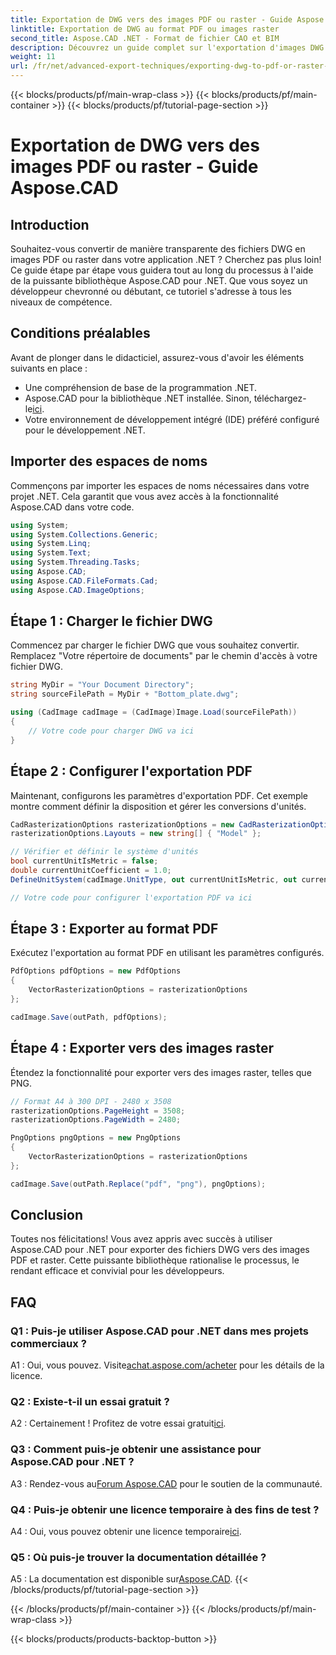 ```yaml
---
title: Exportation de DWG vers des images PDF ou raster - Guide Aspose.CAD
linktitle: Exportation de DWG au format PDF ou images raster
second_title: Aspose.CAD .NET - Format de fichier CAO et BIM
description: Découvrez un guide complet sur l'exportation d'images DWG au format PDF ou raster à l'aide d'Aspose.CAD pour .NET. Apprenez les étapes, les prérequis et familiarisez-vous avec cette puissante bibliothèque.
weight: 11
url: /fr/net/advanced-export-techniques/exporting-dwg-to-pdf-or-raster-images/
---
```


{{< blocks/products/pf/main-wrap-class >}}
{{< blocks/products/pf/main-container >}}
{{< blocks/products/pf/tutorial-page-section >}}

# Exportation de DWG vers des images PDF ou raster - Guide Aspose.CAD

## Introduction

Souhaitez-vous convertir de manière transparente des fichiers DWG en images PDF ou raster dans votre application .NET ? Cherchez pas plus loin! Ce guide étape par étape vous guidera tout au long du processus à l'aide de la puissante bibliothèque Aspose.CAD pour .NET. Que vous soyez un développeur chevronné ou débutant, ce tutoriel s'adresse à tous les niveaux de compétence.

## Conditions préalables

Avant de plonger dans le didacticiel, assurez-vous d'avoir les éléments suivants en place :

- Une compréhension de base de la programmation .NET.
-  Aspose.CAD pour la bibliothèque .NET installée. Sinon, téléchargez-le[ici](https://releases.aspose.com/cad/net/).
- Votre environnement de développement intégré (IDE) préféré configuré pour le développement .NET.

## Importer des espaces de noms

Commençons par importer les espaces de noms nécessaires dans votre projet .NET. Cela garantit que vous avez accès à la fonctionnalité Aspose.CAD dans votre code.

```csharp
using System;
using System.Collections.Generic;
using System.Linq;
using System.Text;
using System.Threading.Tasks;
using Aspose.CAD;
using Aspose.CAD.FileFormats.Cad;
using Aspose.CAD.ImageOptions;
```

## Étape 1 : Charger le fichier DWG

Commencez par charger le fichier DWG que vous souhaitez convertir. Remplacez "Votre répertoire de documents" par le chemin d'accès à votre fichier DWG.

```csharp
string MyDir = "Your Document Directory";
string sourceFilePath = MyDir + "Bottom_plate.dwg";

using (CadImage cadImage = (CadImage)Image.Load(sourceFilePath))
{
    // Votre code pour charger DWG va ici
}
```

## Étape 2 : Configurer l'exportation PDF

Maintenant, configurons les paramètres d'exportation PDF. Cet exemple montre comment définir la disposition et gérer les conversions d'unités.

```csharp
CadRasterizationOptions rasterizationOptions = new CadRasterizationOptions();
rasterizationOptions.Layouts = new string[] { "Model" };

// Vérifier et définir le système d'unités
bool currentUnitIsMetric = false;
double currentUnitCoefficient = 1.0;
DefineUnitSystem(cadImage.UnitType, out currentUnitIsMetric, out currentUnitCoefficient);

// Votre code pour configurer l'exportation PDF va ici
```

## Étape 3 : Exporter au format PDF

Exécutez l'exportation au format PDF en utilisant les paramètres configurés.

```csharp
PdfOptions pdfOptions = new PdfOptions
{
    VectorRasterizationOptions = rasterizationOptions
};

cadImage.Save(outPath, pdfOptions);
```

## Étape 4 : Exporter vers des images raster

Étendez la fonctionnalité pour exporter vers des images raster, telles que PNG.

```csharp
// Format A4 à 300 DPI - 2480 x 3508
rasterizationOptions.PageHeight = 3508;
rasterizationOptions.PageWidth = 2480;

PngOptions pngOptions = new PngOptions
{
    VectorRasterizationOptions = rasterizationOptions
};

cadImage.Save(outPath.Replace("pdf", "png"), pngOptions);
```

## Conclusion

Toutes nos félicitations! Vous avez appris avec succès à utiliser Aspose.CAD pour .NET pour exporter des fichiers DWG vers des images PDF et raster. Cette puissante bibliothèque rationalise le processus, le rendant efficace et convivial pour les développeurs.

## FAQ

### Q1 : Puis-je utiliser Aspose.CAD pour .NET dans mes projets commerciaux ?

 A1 : Oui, vous pouvez. Visite[achat.aspose.com/acheter](https://purchase.aspose.com/buy) pour les détails de la licence.

### Q2 : Existe-t-il un essai gratuit ?

 A2 : Certainement ! Profitez de votre essai gratuit[ici](https://releases.aspose.com/).

### Q3 : Comment puis-je obtenir une assistance pour Aspose.CAD pour .NET ?

 A3 : Rendez-vous au[Forum Aspose.CAD](https://forum.aspose.com/c/cad/19) pour le soutien de la communauté.

### Q4 : Puis-je obtenir une licence temporaire à des fins de test ?

 A4 : Oui, vous pouvez obtenir une licence temporaire[ici](https://purchase.aspose.com/temporary-license/).

### Q5 : Où puis-je trouver la documentation détaillée ?

 A5 : La documentation est disponible sur[Aspose.CAD](https://reference.aspose.com/cad/net/).
{{< /blocks/products/pf/tutorial-page-section >}}

{{< /blocks/products/pf/main-container >}}
{{< /blocks/products/pf/main-wrap-class >}}

{{< blocks/products/products-backtop-button >}}
